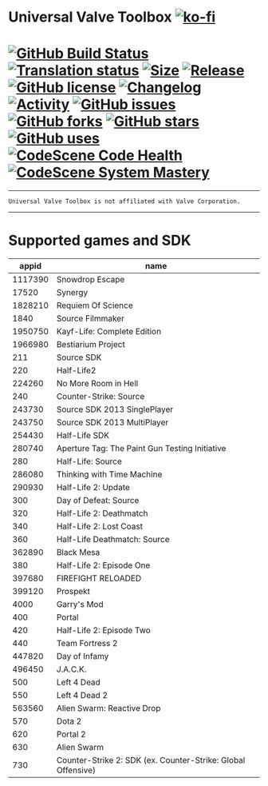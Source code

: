 # Universal Valve Toolbox  [![ko-fi](https://www.ko-fi.com/img/githubbutton_sm.svg)](https://ko-fi.com/B0B81CUI4)

# [![GitHub Build Status](https://img.shields.io/github/workflow/status/EpicMorg/UniversalValveToolbox/Universal%20Valve%20Toolbox%20-%20master?style=flat-square)](https://github.com/EpicMorg/UniversalValveToolbox/actions) [![Translation status](https://translate.epicm.org/widgets/universalvalvetoolbox/-/svg-badge.svg)](https://translate.epicm.org/engage/universalvalvetoolbox/?utm_source=widget) [![Size](https://img.shields.io/github/repo-size/EpicMorg/UniversalValveToolbox?label=size&style=flat-square)](https://github.com/EpicMorg/UniversalValveToolbox/archive/master.zip) [![Release](https://img.shields.io/github/v/release/EpicMorg/UniversalValveToolbox?style=flat-square)](https://github.com/EpicMorg/UniversalValveToolbox/releases) [![GitHub license](https://img.shields.io/github/license/EpicMorg/UniversalValveToolbox.svg?style=popout-square)](LICENSE.md) [![Changelog](https://img.shields.io/badge/Changelog-yellow.svg?style=popout-square)](CHANGELOG.md) [![Activity](https://img.shields.io/github/commit-activity/w/EpicMorg/UniversalValveToolbox?&style=flat-square)](https://github.com/EpicMorg/UniversalValveToolbox/commits) [![GitHub issues](https://img.shields.io/github/issues/EpicMorg/UniversalValveToolbox.svg?style=popout-square)](https://github.com/EpicMorg/UniversalValveToolbox/issues) [![GitHub forks](https://img.shields.io/github/forks/EpicMorg/UniversalValveToolbox.svg?style=popout-square)](https://github.com/EpicMorg/UniversalValveToolbox/network) [![GitHub stars](https://img.shields.io/github/stars/EpicMorg/UniversalValveToolbox.svg?style=popout-square)](https://github.com/EpicMorg/UniversalValveToolbox/stargazers) [![GitHub uses](https://img.shields.io/sourcegraph/rrc/github.com/EpicMorg/UniversalValveToolbox?style=flat-square)](https://github.com/EpicMorg/UniversalValveToolbox/pulse) [![CodeScene Code Health](https://codescene.io/projects/6852/status-badges/code-health)](https://codescene.io/projects/6852) [![CodeScene System Mastery](https://codescene.io/projects/6852/status-badges/system-mastery)](https://codescene.io/projects/6852)

---------------------------

`Universal Valve Toolbox is not affiliated with Valve Corporation.`

---------------------------

# Supported games and SDK
appid | name
--- | --- 
1117390 | Snowdrop Escape
17520 | Synergy
1828210 | Requiem Of Science
1840 | Source Filmmaker
1950750 | Kayf-Life: Complete Edition
1966980 | Bestiarium Project
211 | Source SDK
220 | Half-Life2
224260 | No More Room in Hell
240 | Counter-Strike: Source
243730 | Source SDK 2013 SinglePlayer
243750 | Source SDK 2013 MultiPlayer
254430 | Half-Life SDK
280740 | Aperture Tag: The Paint Gun Testing Initiative
280 | Half-Life: Source
286080 | Thinking with Time Machine
290930 | Half-Life 2: Update
300 | Day of Defeat: Source
320 | Half-Life 2: Deathmatch
340 | Half-Life 2: Lost Coast
360 | Half-Life Deathmatch: Source
362890 | Black Mesa
380 | Half-Life 2: Episode One
397680 | FIREFIGHT RELOADED
399120 | Prospekt
4000 | Garry's Mod
400 | Portal
420 | Half-Life 2: Episode Two
440 | Team Fortress 2
447820 | Day of Infamy
496450 | J.A.C.K.
500 | Left 4 Dead
550 | Left 4 Dead 2
563560 | Alien Swarm: Reactive Drop
570 | Dota 2
620 | Portal 2
630 | Alien Swarm
730 | Сounter-Strike 2: SDK (ex. Сounter-Strike: Global Offensive)
